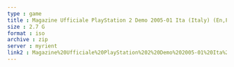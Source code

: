 ```yaml
---
type : game
title : Magazine Ufficiale PlayStation 2 Demo 2005-01 Ita (Italy) (En,Fr,De,Es,It)
size : 2.7 G
format : iso
archive : zip
server : myrient
link2 : Magazine%20Ufficiale%20PlayStation%202%20Demo%202005-01%20Ita%20%28Italy%29%20%28En%2CFr%2CDe%2CEs%2CIt%29
---
```

